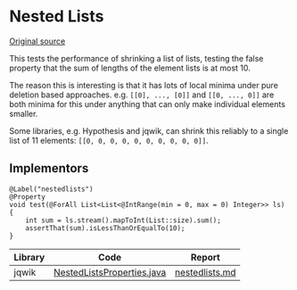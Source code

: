 # Nested Lists

[Original source](https://github.com/mc-imperial/hypothesis-ecoop-2020-artifact/tree/master/smartcheck-benchmarks/evaluations/nestedlists)

This tests the performance of shrinking a list of lists, testing the false
property that the sum of lengths of the element lists is at most 10.

The reason this is interesting is that it has lots of local minima under
pure deletion based approaches. e.g. `[[0], ..., [0]]` and `[[0, ..., 0]]` are
both minima for this under anything that can only make individual elements
smaller.

Some libraries, e.g. Hypothesis and jqwik, can shrink this reliably to 
a single list of 11 elements: `[[0, 0, 0, 0, 0, 0, 0, 0, 0, 0]]`.

## Implementors
	@Label("nestedlists")
	@Property
	void test(@ForAll List<List<@IntRange(min = 0, max = 0) Integer>> ls) {
		int sum = ls.stream().mapToInt(List::size).sum();
		assertThat(sum).isLessThanOrEqualTo(10);
	}


|Library   |Code|Report|
|----------|----|------|
|jqwik     |[NestedListsProperties.java](/pbt-libraries/jqwik/src/test/java/challenges/nestedlists/NestedListsProperties.java)|[nestedlists.md](/pbt-libraries/jqwik/reports/nestedlists.md)|

